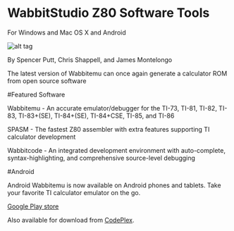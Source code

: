 # WabbitStudio Z80 Software Tools
For Windows and Mac OS X and Android

![alt tag](http://i.imgur.com/dbjtS1M.png)

By Spencer Putt, Chris Shappell, and James Montelongo

The latest version of Wabbitemu can once again generate a calculator ROM from open source software

#Featured Software

Wabbitemu - An accurate emulator/debugger for the TI-73, TI-81, TI-82, TI-83, TI-83+(SE), TI-84+(SE), TI-84+CSE, TI-85, and TI-86

SPASM - The fastest Z80 assembler with extra features supporting TI calculator development

Wabbitcode - An integrated development environment with auto-complete, syntax-highlighting, and comprehensive source-level debugging

#Android

Android Wabbitemu is now available on Android phones and tablets. Take your favorite TI calculator emulator on the go.

[Google Play store](https://play.google.com/store/apps/details?id=com.Revsoft.Wabbitemu)

Also available for download from [CodePlex](https://wabbit.codeplex.com/downloads/get/781742).
